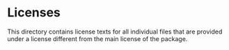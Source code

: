 # Licenses

This directory contains license texts for all individual files that are
provided under a license different from the main license of the package.
